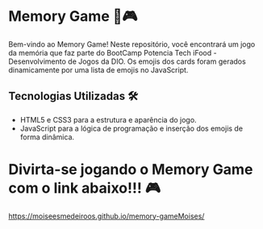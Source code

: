 # Memory Game 🧠🎮

Bem-vindo ao Memory Game! Neste repositório, você encontrará um jogo da memória que faz parte do BootCamp Potencia Tech iFood - Desenvolvimento de Jogos da DIO. Os emojis dos cards foram gerados dinamicamente por uma lista de emojis no JavaScript.

## Tecnologias Utilizadas 🛠️

- HTML5 e CSS3 para a estrutura e aparência do jogo.
- JavaScript para a lógica de programação e inserção dos emojis de forma dinâmica.

# Divirta-se jogando o Memory Game com o link abaixo!!! 🎮

https://moiseesmedeiroos.github.io/memory-gameMoises/
